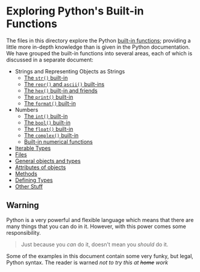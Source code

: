 # Exploring Python's Built-in Functions

The files in this directory explore the Python
[built-in functions](https://docs.python.org/3.8/library/functions.html);
providing a little more in-depth knowledge than is given in the Python documentation.
We have grouped the built-in functions into several areas,
each of which is discussed in a separate document:

- Strings and Representing Objects as Strings
   - [The `str()` built-in](strings.md)
   - [The `repr()` and `ascii()` built-ins](repr.md)
   - [The `hex()` built-in and friends](hexetc.md)
   - [The `print()` built-in](print.md)
   - [The `format()` built-in](format.md)
- Numbers
    - [The `int()` built-in](int.md)
    - [The `bool()` built-in](bool.md)
    - [The `float()` built-in](float.md)
    - [The `complex()` built-in](complex.md)
    - [Built-in numerical functions](numbers.md)
- [Iterable Types](iterables.md)
- [Files](files.md)
- [General objects and types](objects.md)
- [Attributes of objects](attributes.md)
- [Methods](methods.md)
- [Defining Types](defining.md)
- [Other Stuff](other.md)

## Warning
Python is a very powerful and flexible language
which means that there are many things that you can do in it.
However, with this power comes some responsibility.
> Just because you *can* do it,
> doesn't mean you *should* do it.

Some of the examples in this document contain some very funky, but legal,
Python syntax. The reader is warned *not to try this at ~~home~~ work*
